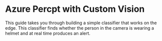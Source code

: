 # Azure Percpt with Custom Vision

This guide takes you through building a simple classifier that works on the edge.  This classifier finds whether the person in the camera is wearing a helmet and at real time produces an alert.  